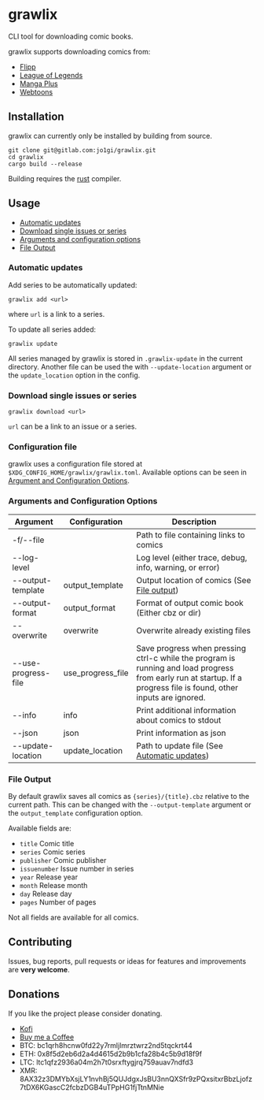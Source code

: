 # grawlix
CLI tool for downloading comic books.

grawlix supports downloading comics from:
- [Flipp](https://flipp.dk)
- [League of Legends](https://universe.leagueoflegends.com/en_US/comic/)
- [Manga Plus](https://mangaplus.shueisha.co.jp/)
- [Webtoons](https://www.webtoons.com)

## Installation
grawlix can currently only be installed by building from source.
```shell
git clone git@gitlab.com:jo1gi/grawlix.git
cd grawlix
cargo build --release
```
Building requires the [rust](https://www.rust-lang.org/) compiler.

## Usage

- [Automatic updates](#automatic-updates)
- [Download single issues or series](#download-single-issues-or-series)
- [Arguments and configuration options](#arguments-and-configuration-options)
- [File Output](#file-output)

### Automatic updates
Add series to be automatically updated:
```shell
grawlix add <url>
```
where `url` is a link to a series.

To update all series added:
```shell
grawlix update
```

All series managed by grawlix is stored in `.grawlix-update` in the current
directory. Another file can be used the with `--update-location` argument or the
`update_location` option in the config.

### Download single issues or series
```shell
grawlix download <url>
```
`url` can be a link to an issue or a series.

### Configuration file
grawlix uses a configuration file stored at
`$XDG_CONFIG_HOME/grawlix/grawlix.toml`. Available options can be seen in
[Argument and Configuration Options](#arguments-and-configuration-options).

### Arguments and Configuration Options
| Argument            | Configuration     | Description                                                                                                                                                         |
|---------------------|-------------------|---------------------------------------------------------------------------------------------------------------------------------------------------------------------|
| -f/--file           |                   | Path to file containing links to comics                                                                                                                             |
| --log-level         |                   | Log level (either trace, debug, info, warning, or error)                                                                                                            |
| --output-template   | output_template   | Output location of comics (See [File output](#file-output))                                                                                                         |
| --output-format     | output_format     | Format of output comic book (Either cbz or dir)                                                                                                                     |
| --overwrite         | overwrite         | Overwrite already existing files                                                                                                                                    |
| --use-progress-file | use_progress_file | Save progress when pressing ctrl-c while the program is running and load progress from early run at startup. If a progress file is found, other inputs are ignored. |
| --info              | info              | Print additional information about comics to stdout                                                                                                                 |
| --json              | json              | Print information as json                                                                                                                                           |
| --update-location   | update_location   | Path to update file (See [Automatic updates](#automatic-updates))                                                                                                   |

### File Output
By default grawlix saves all comics as `{series}/{title}.cbz` relative to the
current path. This can be changed with the `--output-template` argument or the
`output_template` configuration option.

Available fields are:
- `title` Comic title
- `series` Comic series
- `publisher` Comic publisher
- `issuenumber` Issue number in series
- `year` Release year
- `month` Release month
- `day` Release day
- `pages` Number of pages

Not all fields are available for all comics.

## Contributing
Issues, bug reports, pull requests or ideas for features and improvements are
**very welcome**.

## Donations
If you like the project please consider donating.
- [Kofi](https://ko-fi.com/jo1gi)
- [Buy me a Coffee](https://www.buymeacoffee.com/joakimholm)
- BTC: bc1qrh8hcnw0fd22y7rmljlmrztwrz2nd5tqckrt44
- ETH: 0x8f5d2eb6d2a4d4615d2b9b1cfa28b4c5b9d18f9f
- LTC: ltc1qfz2936a04m2h7t0srxftygjrq759auav7ndfd3
- XMR: 8AX32z3DMYbXsjLY1nvhBj5QUJdgxJsBU3nnQXSfr9zPQxsitxrBbzLjofz7tDX6KGascC2fcbzDGB4uTPpHG1fjTtnMNie
